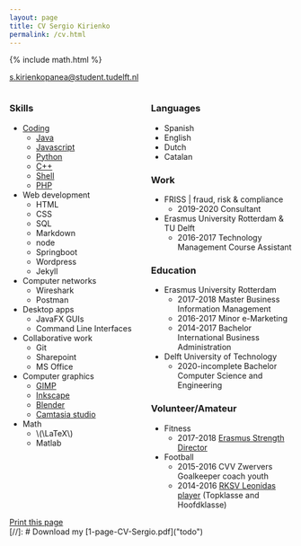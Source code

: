 ```yaml
---
layout: page
title: CV Sergio Kirienko
permalink: /cv.html
---
```

{% include math.html %}
<script>
window.onload = function() {
  document.getElementsByTagName("header")[0].remove();
  document.getElementsByTagName("footer")[0].remove();
};
</script>
<style>
  #container.grid {
    display: grid;
    grid-template-rows: repeat(1, 100%); 
    grid-template-columns: repeat(2, 50%);
    column-gap: 0%;
    overflow-y:auto;
}
@media print {
body {
  font-size: 90%
}
 .noprint {
  visibility: collapse;
  padding:0;
  height: 0;
  }
}
</style>
s.kirienkopanea@student.tudelft.nl
<div id ="container" class="grid">
<div id ="skills" markdown="1">

### Skills
* [Coding](https://github.com/skirienkopanea)
  * [Java](https://github.com/skirienkopanea?tab=repositories&q=&type=&language=java&sort=)
  * [Javascript](https://github.com/skirienkopanea?tab=repositories&q=&type=&language=javascript&sort=)
  * [Python](https://github.com/skirienkopanea?tab=repositories&q=&type=&language=python&sort=)
  * [C++](https://github.com/skirienkopanea?tab=repositories&q=&type=&language=c%2B%2B&sort=)
  * [Shell](https://github.com/skirienkopanea?tab=repositories&q=&type=&language=shell&sort=)
  * [PHP](https://github.com/skirienkopanea?tab=repositories&q=&type=&language=php&sort=)
* Web development
  * HTML
  * CSS
  * SQL
  * Markdown
  * node
  * Springboot
  * Wordpress
  * Jekyll
* Computer networks
  * Wireshark
  * Postman
* Desktop apps
  * JavaFX GUIs
  * Command Line Interfaces
* Collaborative work
  * Git
  * Sharepoint
  * MS Office
* Computer graphics
  * [GIMP](https://www.deviantart.com/kikizana/gallery/all)
  * [Inkscape](https://www.deviantart.com/kikizana/gallery/all)
  * [Blender](https://sketchfab.com/kikizana)
  * [Camtasia studio](https://www.youtube.com/watch?v=MCrnVbdiCiY&list=PLu9178uSLpErc_yzs6lJT0JmlLvPxcCFF&index=2)
* Math
  * \\(\LaTeX\\)
  * Matlab
</div>
<div markdown="1" id ="exp">

### Languages
* Spanish
* English
* Dutch
* Catalan

### Work
* FRISS \| fraud, risk & compliance
  * 2019-2020 Consultant
* Erasmus University Rotterdam & TU Delft
  * 2016-2017 Technology Management Course Assistant

### Education
* Erasmus University Rotterdam
  * 2017-2018 Master Business Information Management
  * 2016-2017 Minor e-Marketing
  * 2014-2017 Bachelor International Business Administration
* Delft University of Technology
  * 2020-incomplete Bachelor Computer Science and Engineering

### Volunteer/Amateur
* Fitness
  * 2017-2018 [Erasmus Strength Director](https://www.youtube.com/watch?v=boLnISrRtAw&list=PLu9178uSLpEoCDF3r7z2b5bzyCepBp7hM) 
* Football
  * 2015-2016 CVV Zwervers Goalkeeper coach youth
  * 2014-2016 [RKSV Leonidas player](https://www.youtube.com/watch?v=lcSo9AJS05E&list=PLu9178uSLpEphAcNFjq2djyVdHYbV3md_) (Topklasse and Hoofdklasse)
</div>
</div>
<div class="noprint">
<a onclick="window.print();" href="#print">Print this page</a>
</div>
[//]: # Download my [1-page-CV-Sergio.pdf]("todo")
